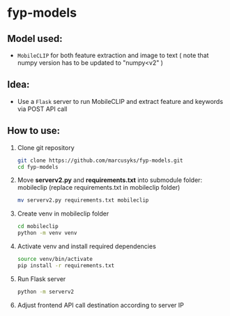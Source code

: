 # fyp-models

## Model used:
- `MobileCLIP` for both feature extraction and image to text
( note that numpy version has to be updated to "numpy<v2" )

## Idea:
- Use a `Flask` server to run MobileCLIP and extract feature and keywords via POST API call


## How to use:

1. Clone git repository
    ```bash
    git clone https://github.com/marcusyks/fyp-models.git
    cd fyp-models
    ```
2. Move **serverv2.py** and **requirements.txt** into submodule folder: mobileclip (replace requirements.txt in mobileclip folder)
    ```bash
    mv serverv2.py requirements.txt mobileclip
    ```

3. Create venv in mobileclip folder
    ```bash
    cd mobileclip
    python -m venv venv
    ```

4. Activate venv and install required dependencies
    ```bash
    source venv/bin/activate
    pip install -r requirements.txt
    ```

5. Run Flask server
    ```bash
    python -m serverv2
    ```

6. Adjust frontend API call destination according to server IP


